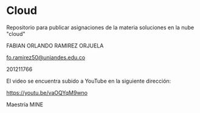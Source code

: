 # Cloud

Repositorio para publicar asignaciones de la materia soluciones en la nube "cloud"

FABIAN ORLANDO RAMIREZ ORJUELA

fo.ramirez50@uniandes.edu.co

201211766

El video se encuentra subido a YouTube en la siguiente dirección:

https://youtu.be/vaOQYqM9wno

Maestría MINE


